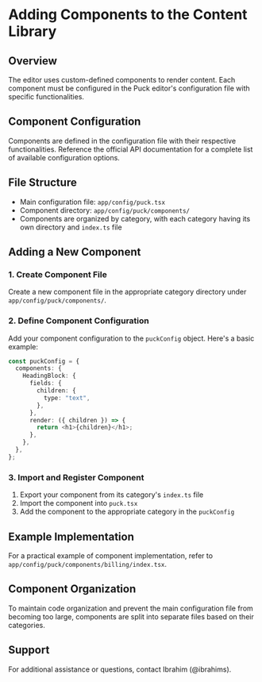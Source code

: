 # Adding Components to the Content Library

## Overview
The editor uses custom-defined components to render content. Each component must be configured in the Puck editor's configuration file with specific functionalities.

## Component Configuration
Components are defined in the configuration file with their respective functionalities. Reference the official API documentation for a complete list of available configuration options.

## File Structure
- Main configuration file: `app/config/puck.tsx`
- Component directory: `app/config/puck/components/`
- Components are organized by category, with each category having its own directory and `index.ts` file

## Adding a New Component

### 1. Create Component File
Create a new component file in the appropriate category directory under `app/config/puck/components/`.

### 2. Define Component Configuration
Add your component configuration to the `puckConfig` object. Here's a basic example:

```typescript
const puckConfig = {
  components: {
    HeadingBlock: {
      fields: {
        children: {
          type: "text",
        },
      },
      render: ({ children }) => {
        return <h1>{children}</h1>;
      },
    },
  },
};
```
### 3. Import and Register Component
1. Export your component from its category's `index.ts` file
2. Import the component into `puck.tsx`
3. Add the component to the appropriate category in the `puckConfig`

## Example Implementation
For a practical example of component implementation, refer to `app/config/puck/components/billing/index.tsx`.

## Component Organization
To maintain code organization and prevent the main configuration file from becoming too large, components are split into separate files based on their categories.

## Support
For additional assistance or questions, contact Ibrahim (@ibrahims).